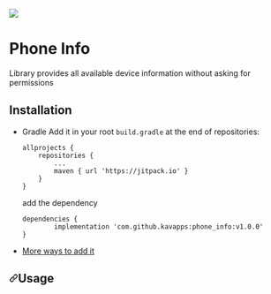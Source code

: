 [![](https://jitpack.io/v/kavapps/phone_info.svg)](https://jitpack.io/#kavapps/phone_info)

<h1>
Phone Info
</h1>
<p>
Library provides all available device information without asking for permissions
</p>
<h2>
Installation
</h2>

<ul>
<li>Gradle
Add it in your root <code>build.gradle</code> at the end of repositories:
<pre><code>allprojects {
	repositories {
		...
		maven { url 'https://jitpack.io' }
	}
}
</code></pre>
add the dependency
<pre><code>dependencies {
        implementation 'com.github.kavapps:phone_info:v1.0.0'
}
</code></pre>
</li>
<li><a href="https://jitpack.io/#kavapps/phone_info/" rel="nofollow">More ways to add it</a></li>
</ul>


<h2><a id="user-content-usage" class="anchor" aria-hidden="true" href="#usage"><svg class="octicon octicon-link" viewBox="0 0 16 16" version="1.1" width="16" height="16" aria-hidden="true"><path fill-rule="evenodd" d="M7.775 3.275a.75.75 0 001.06 1.06l1.25-1.25a2 2 0 112.83 2.83l-2.5 2.5a2 2 0 01-2.83 0 .75.75 0 00-1.06 1.06 3.5 3.5 0 004.95 0l2.5-2.5a3.5 3.5 0 00-4.95-4.95l-1.25 1.25zm-4.69 9.64a2 2 0 010-2.83l2.5-2.5a2 2 0 012.83 0 .75.75 0 001.06-1.06 3.5 3.5 0 00-4.95 0l-2.5 2.5a3.5 3.5 0 004.95 4.95l1.25-1.25a.75.75 0 00-1.06-1.06l-1.25 1.25a2 2 0 01-2.83 0z"></path></svg></a>Usage</h2>
  

